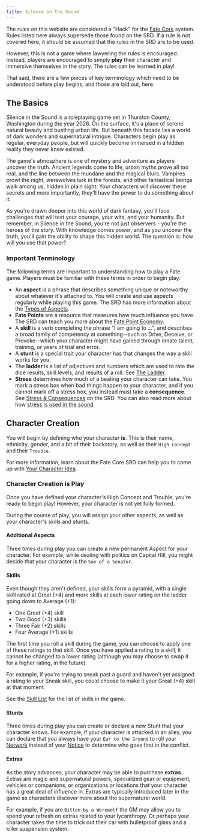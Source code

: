 ```yaml
---
title: Silence in the Sound
---
```


The rules on this website are considered a "Hack" for the [Fate Core](https://fate-srd.com/fate-core/) system. Rules listed here always supersede those found on the SRD.  If a rule is not covered here, it should be assumed that the rules in the SRD are to be used.

However, this is not a game where lawyering the rules is encouraged. Instead, players are encouraged to simply **play** their character and immersive themselves in the story. The rules can be learned in play!  

That said, there are a few pieces of key terminology which need to be understood before play begins, and those are laid out, here.

## The Basics
Silence in the Sound is a roleplaying game set in Thurston County, Washington during the year 2026. On the surface, it's a place of serene natural beauty and bustling urban life. But beneath this facade lies a world of dark wonders and supernatural intrigue. Characters begin play as regular, everyday people, but will quickly become immersed in a hidden reality they never knew existed.

The game's atmosphere is one of mystery and adventure as players uncover the truth. Ancient legends come to life, urban myths prove all too real, and the line between the mundane and the magical blurs. Vampires prowl the night, werewolves lurk in the forests, and other fantastical beings walk among us, hidden in plain sight. Your characters will discover these secrets and more importantly, they'll have the power to do something about it. 

As you're drawn deeper into this world of dark fantasy, you'll face challenges that will test your courage, your wits, and your humanity. But remember, in Silence in the Sound, you're not just observers - you're the heroes of the story. With knowledge comes power, and as you uncover the truth, you'll gain the ability to shape this hidden world. The question is: how will you use that power?

### Important Terminology
The following terms are important to understanding how to play a Fate game. Players must be familiar with these terms in order to begin play:

- An **aspect** is a phrase that describes something unique or noteworthy about whatever it's attached to. You will create and use aspects regularly while playing this game. The SRD has more information about the [Types of Aspects](https://fate-srd.com/fate-core/types-aspects).
- **Fate Points** are a resource that measures how much influence you have.  The SRD can teach you more about the [Fate Point Economy](https://fate-srd.com/fate-core/fate-point-economy).
- A **skill** is a verb completing the phrase "I am going to ...", and describes a broad family of competency at something--such as Drive, Deceive, or Provoke--which your character might have gained through innate talent, training, or years of trial and error.
- A **stunt** is a special trait your character has that changes the way a skill works for you.
- The **ladder** is a list of adjectives and numbers which are used to rate the dice results, skill levels, and results of a roll. See [The Ladder](ladder).
- **Stress** determines how much of a beating your character can take. You mark a stress box when bad things happen to your character, and if you cannot mark off a stress box, you instead must take a **consequence**. See [Stress & Consequences](https://fate-srd.com/fate-core/stress-consequences) on the SRD. You can also read more about how [stress is used in the sound](stress).

## Character Creation
You will begin by defining who your character **is**.  This is their name, ethnicity, gender, and a bit of their backstory, as well as their `High Concept` and their `Trouble`.

For more information, learn about the Fate Core SRD can help you to come up with [Your Character Idea](https://fate-srd.com/fate-core/your-character-idea).

### Character Creation is Play
Once you have defined your character's High Concept and Trouble, you're ready to begin play!  However, your character is not yet fully formed. 

During the course of play, you will assign your other aspects, as well as your character's skills and stunts.

#### Additional Aspects
Three times during play you can create a new permanent Aspect for your character.  For example, while dealing with politics on Capital Hill, you might decide that your character is the `Son of a Senator`. 

#### Skills
Even though they aren't defined, your skills form a pyramid, with a single skill rated at Great (+4) and more skills at each lower rating on the ladder going down to Average (+1):
- One Great (+4) skill
- Two Good (+3) skills
- Three Fair (+2) skills
- Four Average (+1) skills

The first time you roll a skill during the game, you can choose to apply one of these ratings to that skill.  Once you have applied a rating to a skill, it cannot be changed to a lower rating (although you may choose to swap it for a higher rating, in the future).

For example, if you're trying to sneak past a guard and haven't yet assigned a rating to your Sneak skill, you could choose to make it your Great (+4) skill at that moment.

See the [Skill List](skills) for the list of skills in the game.

#### Stunts
Three times during play you can create or declare a new Stunt that your character knows.  For example, if your character is attacked in an alley, you can declare that you always have your `Ear to the Ground` to roll your [Network](/skills/network) instead of your [Notice](/skills/notice) to determine who goes first in the conflict.

#### Extras
As the story advances, your character may be able to purchase **extras**. Extras are magic and supernatural powers, specialized gear or equipment, vehicles or companions, or organizations or locations that your character has a great deal of influence in. Extras are typically introduced later in the game as characters discover more about the supernatural world.

For example, if you are `Bitten by a Werewolf` the GM may allow you to spend your refresh on extras related to your lycanthropy.  Or perhaps your character takes the time to trick out their car with bulletproof glass and a killer suspension system.
